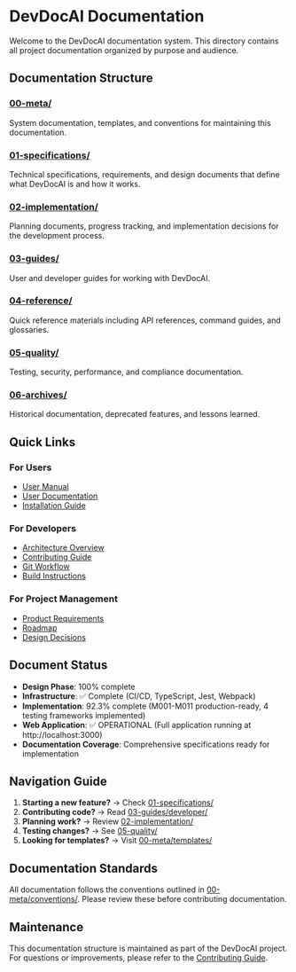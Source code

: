 # DevDocAI Documentation

Welcome to the DevDocAI documentation system. This directory contains all project documentation organized by purpose and audience.

## Documentation Structure

### [00-meta/](00-meta/)

System documentation, templates, and conventions for maintaining this documentation.

### [01-specifications/](01-specifications/)

Technical specifications, requirements, and design documents that define what DevDocAI is and how it works.

### [02-implementation/](02-implementation/)

Planning documents, progress tracking, and implementation decisions for the development process.

### [03-guides/](03-guides/)

User and developer guides for working with DevDocAI.

### [04-reference/](04-reference/)

Quick reference materials including API references, command guides, and glossaries.

### [05-quality/](05-quality/)

Testing, security, performance, and compliance documentation.

### [06-archives/](06-archives/)

Historical documentation, deprecated features, and lessons learned.

## Quick Links

### For Users

- [User Manual](03-guides/user/DESIGN-devdocai-user-manual.md)
- [User Documentation](03-guides/user/DESIGN-devdocai-user-docs.md)
- [Installation Guide](03-guides/deployment/DESIGN-devdocai-deployment-installation-guide.md)

### For Developers

- [Architecture Overview](01-specifications/architecture/DESIGN-devdocsai-architecture.md)
- [Contributing Guide](03-guides/developer/CONTRIBUTING.md)
- [Git Workflow](03-guides/developer/git-workflow.md)
- [Build Instructions](03-guides/deployment/DESIGN-devdocai-build-instructions.md)

### For Project Management

- [Product Requirements](01-specifications/requirements/DESIGN-devdocai-prd.md)
- [Roadmap](02-implementation/planning/ROADMAP.md)
- [Design Decisions](02-implementation/decisions/DESIGN_DECISIONS.md)

## Document Status

- **Design Phase**: 100% complete
- **Infrastructure**: ✅ Complete (CI/CD, TypeScript, Jest, Webpack)
- **Implementation**: 92.3% complete (M001-M011 production-ready, 4 testing frameworks implemented)
- **Web Application**: ✅ OPERATIONAL (Full application running at http://localhost:3000)
- **Documentation Coverage**: Comprehensive specifications ready for implementation

## Navigation Guide

1. **Starting a new feature?** → Check [01-specifications/](01-specifications/)
2. **Contributing code?** → Read [03-guides/developer/](03-guides/developer/)
3. **Planning work?** → Review [02-implementation/](02-implementation/)
4. **Testing changes?** → See [05-quality/](05-quality/)
5. **Looking for templates?** → Visit [00-meta/templates/](00-meta/templates/)

## Documentation Standards

All documentation follows the conventions outlined in [00-meta/conventions/](00-meta/conventions/). Please review these before contributing documentation.

## Maintenance

This documentation structure is maintained as part of the DevDocAI project. For questions or improvements, please refer to the [Contributing Guide](03-guides/developer/CONTRIBUTING.md).
